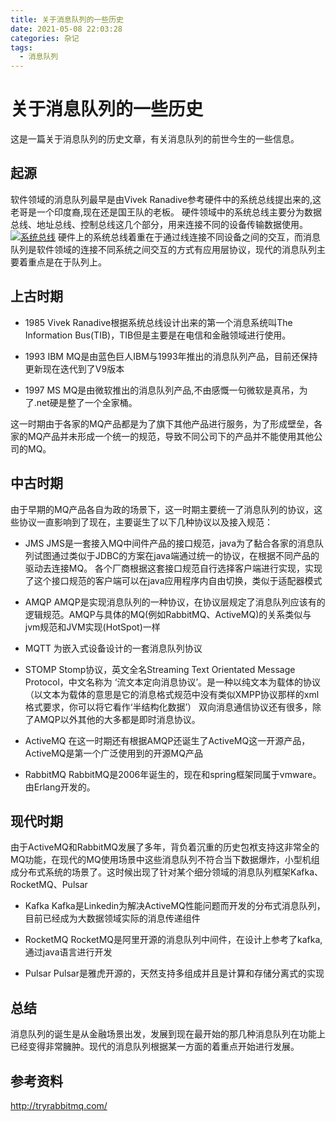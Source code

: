 ```yaml
---
title: 关于消息队列的一些历史
date: 2021-05-08 22:03:28
categories: 杂记
tags:
  - 消息队列
---
```


# 关于消息队列的一些历史

这是一篇关于消息队列的历史文章，有关消息队列的前世今生的一些信息。



## 起源
软件领域的消息队列最早是由Vivek Ranadive参考硬件中的系统总线提出来的,这老哥是一个印度裔,现在还是国王队的老板。
硬件领域中的系统总线主要分为数据总线、地址总线、控制总线这几个部分，用来连接不同的设备传输数据使用。
[![系统总线](https://z3.ax1x.com/2021/05/09/gJ4Q61.png)](https://imgtu.com/i/gJ4Q61)
硬件上的系统总线着重在于通过线连接不同设备之间的交互，而消息队列是软件领域的连接不同系统之间交互的方式有应用层协议，现代的消息队列主要着重点是在于队列上。


## 上古时期
- 1985
Vivek Ranadive根据系统总线设计出来的第一个消息系统叫The Information Bus(TIB)，TIB但是主要是在电信和金融领域进行使用。

- 1993 
IBM MQ是由蓝色巨人IBM与1993年推出的消息队列产品，目前还保持更新现在迭代到了V9版本

- 1997
MS MQ是由微软推出的消息队列产品,不由感慨一句微软是真吊，为了.net硬是整了一个全家桶。


这一时期由于各家的MQ产品都是为了旗下其他产品进行服务，为了形成壁垒，各家的MQ产品并未形成一个统一的规范，导致不同公司下的产品并不能使用其他公司的MQ。


## 中古时期

由于早期的MQ产品各自为政的场景下，这一时期主要统一了消息队列的协议，这些协议一直影响到了现在，主要诞生了以下几种协议以及接入规范：
-  JMS
JMS是一套接入MQ中间件产品的接口规范，java为了黏合各家的消息队列试图通过类似于JDBC的方案在java端通过统一的协议，在根据不同产品的驱动去连接MQ。
各个厂商根据这套接口规范自行选择客户端进行实现，实现了这个接口规范的客户端可以在java应用程序内自由切换，类似于适配器模式

- AMQP
AMQP是实现消息队列的一种协议，在协议层规定了消息队列应该有的逻辑规范。AMQP与具体的MQ(例如RabbitMQ、ActiveMQ)的关系类似与jvm规范和JVM实现(HotSpot)一样

- MQTT
为嵌入式设备设计的一套消息队列协议

- STOMP
Stomp协议，英文全名Streaming Text Orientated Message Protocol，中文名称为 ‘流文本定向消息协议’。是一种以纯文本为载体的协议（以文本为载体的意思是它的消息格式规范中没有类似XMPP协议那样的xml格式要求，你可以将它看作‘半结构化数据’）
双向消息通信协议还有很多，除了AMQP以外其他的大多都是即时消息协议。

- ActiveMQ
在这一时期还有根据AMQP还诞生了ActiveMQ这一开源产品，ActiveMQ是第一个广泛使用到的开源MQ产品

- RabbitMQ
RabbitMQ是2006年诞生的，现在和spring框架同属于vmware。由Erlang开发的。

## 现代时期

由于ActiveMQ和RabbitMQ发展了多年，背负着沉重的历史包袱支持这非常全的MQ功能，在现代的MQ使用场景中这些消息队列不符合当下数据爆炸，小型机组成分布式系统的场景了。这时候出现了针对某个细分领域的消息队列框架Kafka、RocketMQ、Pulsar


- Kafka
Kafka是Linkedin为解决ActiveMQ性能问题而开发的分布式消息队列，目前已经成为大数据领域实际的消息传递组件

- RocketMQ
RocketMQ是阿里开源的消息队列中间件，在设计上参考了kafka,通过java语言进行开发

- Pulsar
Pulsar是雅虎开源的，天然支持多组成并且是计算和存储分离式的实现



## 总结
消息队列的诞生是从金融场景出发，发展到现在最开始的那几种消息队列在功能上已经变得非常臃肿。现代的消息队列根据某一方面的着重点开始进行发展。


## 参考资料
http://tryrabbitmq.com/













